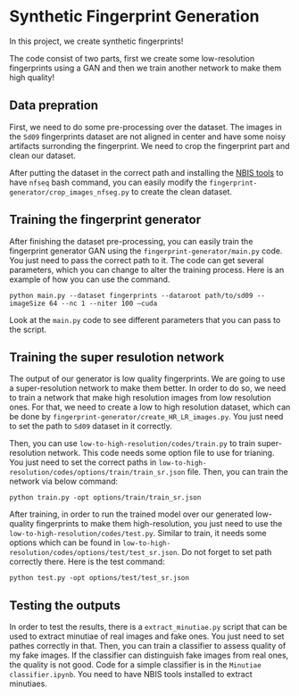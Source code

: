 # Synthetic Fingerprint Generation

In this project, we create synthetic fingerprints!

The code consist of two parts, first we create some low-resolution fingerprints using a GAN and then we train another network to make them high quality!

## Data prepration

First, we need to do some pre-processing over the dataset. The images in the `Sd09` fingerprints dataset are not aligned in center and have some noisy artifacts surronding the fingerprint. We need to crop the fingerprint part and clean our dataset.

After putting the dataset in the correct path and installing the [NBIS tools](https://www.nist.gov/itl/iad/image-group/products-and-services/image-group-open-source-server-nigos#Releases) to have `nfseq` bash command, you can easily modify the `fingerprint-generator/crop_images_nfseg.py` to create the clean dataset.

## Training the fingerprint generator

After finishing the dataset pre-processing, you can easily train the fingerprint generator GAN using the `fingerprint-generator/main.py` code. You just need to pass the correct path to it. The code can get several parameters, which you can change to alter the training process. Here is an example of how you can use the command.

```
python main.py --dataset fingerprints --dataroot path/to/sd09 --imageSize 64 --nc 1 --niter 100 —cuda
```
Look at the `main.py` code to see different parameters that you can pass to the script.

## Training the super resulotion network

The output of our generator is low quality fingerprints. We are going to use a super-resolution network to make them better. In order to do so, we need to train a network that make high resolution images from low resolution ones. For that, we need to create a low to high resolution dataset, which can be done by `fingerprint-generator/create_HR_LR_images.py`. You just need to set the path to `Sd09` dataset in it correctly.

Then, you can use `low-to-high-resolution/codes/train.py` to train super-resolution network. This code needs some option file to use for trianing. You just need to set the correct paths in `low-to-high-resolution/codes/options/train/train_sr.json` file. Then, you can train the network via below command:

```
python train.py -opt options/train/train_sr.json
```

After training, in order to run the trained model over our generated low-quality fingerprints to make them high-resolution, you just need to use the `low-to-high-resolution/codes/test.py`. Similar to train, it needs some options which can be found in `low-to-high-resolution/codes/options/test/test_sr.json`. Do not forget to set path correctly there. Here is the test command:

```
python test.py -opt options/test/test_sr.json
```

## Testing the outputs

In order to test the results, there is a `extract_minutiae.py` script that can be used to extract minutiae of real images and fake ones. You just need to set pathes correctly in that. Then, you can train a classifier to assess quality of my fake images. If the classifier can distinguish fake images from real ones, the quality is not good. Code for a simple classifier is in the `Minutiae classifier.ipynb`. You need to have NBIS tools installed to extract minutiaes.
